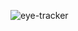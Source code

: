![eye-tracker](https://github.com/Amrit-Raj12/eye-tracker-app/assets/67092088/d5d87c7a-1f27-42d3-bc08-d9770700fdf1)
